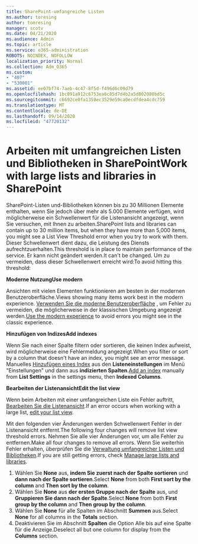 ```yaml
---
title: SharePoint-umfangreiche Listen
ms.author: toresing
author: tomresing
manager: scotv
ms.date: 04/21/2020
ms.audience: Admin
ms.topic: article
ms.service: o365-administration
ROBOTS: NOINDEX, NOFOLLOW
localization_priority: Normal
ms.collection: Adm_O365
ms.custom:
- "407"
- "530001"
ms.assetid: ee07bf74-7aeb-4c47-8f5d-f496d6c09d79
ms.openlocfilehash: 1bc891a912c6753ea6c85d7d4b2a5d802080bd5c
ms.sourcegitcommit: c6692ce0fa1358ec3529e59ca0ecdfdea4cdc759
ms.translationtype: MT
ms.contentlocale: de-DE
ms.lasthandoff: 09/14/2020
ms.locfileid: "47720132"
---
```

# <a name="work-with-large-lists-and-libraries-in-sharepoint"></a><span data-ttu-id="ae19b-102">Arbeiten mit umfangreichen Listen und Bibliotheken in SharePoint</span><span class="sxs-lookup"><span data-stu-id="ae19b-102">Work with large lists and libraries in SharePoint</span></span>

<span data-ttu-id="ae19b-103">SharePoint-Listen und-Bibliotheken können bis zu 30 Millionen Elemente enthalten, wenn Sie jedoch über mehr als 5.000 Elemente verfügen, wird möglicherweise ein Schwellenwert für die Listenansicht angezeigt, wenn Sie versuchen, mit Ihnen zu arbeiten.</span><span class="sxs-lookup"><span data-stu-id="ae19b-103">SharePoint lists and libraries can contain up to 30 million items, but when they have more than 5,000 items, you might see a List View Threshold error when you try to work with them.</span></span> <span data-ttu-id="ae19b-104">Dieser Schwellenwert dient dazu, die Leistung des Diensts aufrechtzuerhalten.</span><span class="sxs-lookup"><span data-stu-id="ae19b-104">This threshold is in place to maintain performance of the service.</span></span> <span data-ttu-id="ae19b-105">Er kann nicht geändert werden.</span><span class="sxs-lookup"><span data-stu-id="ae19b-105">It can't be changed.</span></span> <span data-ttu-id="ae19b-106">Um zu vermeiden, dass dieser Schwellenwert erreicht wird:</span><span class="sxs-lookup"><span data-stu-id="ae19b-106">To avoid hitting this threshold:</span></span>

<span data-ttu-id="ae19b-107">**Moderne Nutzung**</span><span class="sxs-lookup"><span data-stu-id="ae19b-107">**Use modern**</span></span>

<span data-ttu-id="ae19b-108">Ansichten mit vielen Elementen funktionieren am besten in der modernen Benutzeroberfläche.</span><span class="sxs-lookup"><span data-stu-id="ae19b-108">Views showing many items work best in the modern experience.</span></span> <span data-ttu-id="ae19b-109">[Verwenden Sie die moderne Benutzeroberfläche](https://support.office.com/article/66dac24b-4177-4775-bf50-3d267318caa9) , um Fehler zu vermeiden, die möglicherweise in der klassischen Umgebung angezeigt werden.</span><span class="sxs-lookup"><span data-stu-id="ae19b-109">[Use the modern experience](https://support.office.com/article/66dac24b-4177-4775-bf50-3d267318caa9) to avoid errors you might see in the classic experience.</span></span>

<span data-ttu-id="ae19b-110">**Hinzufügen von Indizes**</span><span class="sxs-lookup"><span data-stu-id="ae19b-110">**Add indexes**</span></span>

<span data-ttu-id="ae19b-111">Wenn Sie nach einer Spalte filtern oder sortieren, die keinen Index aufweist, wird möglicherweise eine Fehlermeldung angezeigt.</span><span class="sxs-lookup"><span data-stu-id="ae19b-111">When you filter or sort by a column that doesn't have an index, you might see an error message.</span></span> <span data-ttu-id="ae19b-112">Manuelles [Hinzufügen eines Index](https://support.office.com/article/f3f00554-b7dc-44d1-a2ed-d477eac463b0) aus den **Listeneinstellungen** im Menü "Einstellungen" und dann aus **indizierten Spalten**.</span><span class="sxs-lookup"><span data-stu-id="ae19b-112">[Add an index](https://support.office.com/article/f3f00554-b7dc-44d1-a2ed-d477eac463b0) manually from **List Settings** in the settings menu, then **Indexed Columns**.</span></span>

<span data-ttu-id="ae19b-113">**Bearbeiten der Listenansicht**</span><span class="sxs-lookup"><span data-stu-id="ae19b-113">**Edit the list view**</span></span>

<span data-ttu-id="ae19b-114">Wenn beim Arbeiten mit einer umfangreichen Liste ein Fehler auftritt, [Bearbeiten Sie die Listenansicht](https://support.office.com/article/15916903-e79a-423f-b4e2-02d37e1ff372).</span><span class="sxs-lookup"><span data-stu-id="ae19b-114">If an error occurs when working with a large list, [edit your list view](https://support.office.com/article/15916903-e79a-423f-b4e2-02d37e1ff372).</span></span>

<span data-ttu-id="ae19b-115">Mit den folgenden vier Änderungen werden Schwellenwert Fehler in der Listenansicht entfernt.</span><span class="sxs-lookup"><span data-stu-id="ae19b-115">The following four changes will remove list view threshold errors.</span></span> <span data-ttu-id="ae19b-116">Nehmen Sie alle vier Änderungen vor, um alle Fehler zu entfernen.</span><span class="sxs-lookup"><span data-stu-id="ae19b-116">Make all four changes to remove all errors.</span></span> <span data-ttu-id="ae19b-117">Wenn Sie weiterhin Fehler erhalten, überprüfen Sie die [Verwaltung umfangreicher Listen und Bibliotheken](https://support.office.com/article/B8588DAE-9387-48C2-9248-C24122F07C59).</span><span class="sxs-lookup"><span data-stu-id="ae19b-117">If you are still getting errors, check [Manage large lists and libraries](https://support.office.com/article/B8588DAE-9387-48C2-9248-C24122F07C59).</span></span>

1. <span data-ttu-id="ae19b-118">Wählen Sie **None** aus, **indem Sie zuerst nach der Spalte sortieren** und **dann nach der Spalte sortieren**.</span><span class="sxs-lookup"><span data-stu-id="ae19b-118">Select **None** from both **First sort by the column** and **Then sort by the column**.</span></span>
2. <span data-ttu-id="ae19b-119">Wählen Sie **None** aus **der ersten Gruppe nach der Spalte** aus, und **Gruppieren Sie dann nach der Spalte**.</span><span class="sxs-lookup"><span data-stu-id="ae19b-119">Select **None** from both **First group by the column** and **Then group by the column**.</span></span>
3. <span data-ttu-id="ae19b-120">Wählen Sie **None** für alle Spalten im Abschnitt **Summen** aus.</span><span class="sxs-lookup"><span data-stu-id="ae19b-120">Select **None** for all columns in the **Totals** section.</span></span>
4. <span data-ttu-id="ae19b-121">Deaktivieren Sie im Abschnitt **Spalten** die Option Alle bis auf eine Spalte für die Anzeige.</span><span class="sxs-lookup"><span data-stu-id="ae19b-121">Deselect all but one column for display from the **Columns** section.</span></span>

